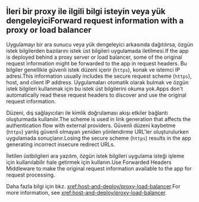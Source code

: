 ## <a name="forward-request-information-with-a-proxy-or-load-balancer"></a><span data-ttu-id="c0009-101">İleri bir proxy ile ilgili bilgi isteyin veya yük dengeleyici</span><span class="sxs-lookup"><span data-stu-id="c0009-101">Forward request information with a proxy or load balancer</span></span>

<span data-ttu-id="c0009-102">Uygulamayı bir ara sunucu veya yük dengeleyici arkasında dağıtılırsa, özgün istek bilgilerden bazılarını istek üst bilgileri uygulamada iletilmesi.</span><span class="sxs-lookup"><span data-stu-id="c0009-102">If the app is deployed behind a proxy server or load balancer, some of the original request information might be forwarded to the app in request headers.</span></span> <span data-ttu-id="c0009-103">Bu bilgiler genellikle güvenli istek düzeni içerir (`https`), konak ve istemci IP adresi.</span><span class="sxs-lookup"><span data-stu-id="c0009-103">This information usually includes the secure request scheme (`https`), host, and client IP address.</span></span> <span data-ttu-id="c0009-104">Uygulamaları otomatik olarak bulmak ve özgün istek bilgileri kullanmak için bu istek üst bilgilerini okuma yok.</span><span class="sxs-lookup"><span data-stu-id="c0009-104">Apps don't automatically read these request headers to discover and use the original request information.</span></span>

<span data-ttu-id="c0009-105">Düzeni, dış sağlayıcıları ile kimlik doğrulaması akışı etkiler bağlantı oluşturmada kullanılır.</span><span class="sxs-lookup"><span data-stu-id="c0009-105">The scheme is used in link generation that affects the authentication flow with external providers.</span></span> <span data-ttu-id="c0009-106">Güvenli düzeni kaybetme (`https`) yanlış güvenli olmayan yeniden yönlendirme URL'ler oluşturulurken uygulamada sonuçlanır.</span><span class="sxs-lookup"><span data-stu-id="c0009-106">Losing the secure scheme (`https`) results in the app generating incorrect insecure redirect URLs.</span></span>

<span data-ttu-id="c0009-107">İletilen üstbilgileri ara yazılım, özgün istek bilgileri uygulama isteği işleme için kullanılabilir hale getirmek için kullanın.</span><span class="sxs-lookup"><span data-stu-id="c0009-107">Use Forwarded Headers Middleware to make the original request information available to the app for request processing.</span></span>

<span data-ttu-id="c0009-108">Daha fazla bilgi için bkz. <xref:host-and-deploy/proxy-load-balancer>.</span><span class="sxs-lookup"><span data-stu-id="c0009-108">For more information, see <xref:host-and-deploy/proxy-load-balancer>.</span></span>
